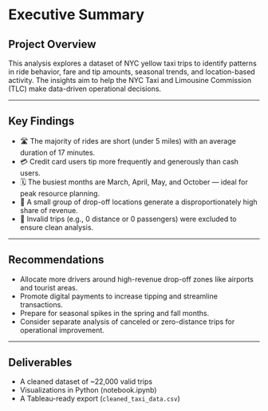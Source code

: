 # Executive Summary

## Project Overview

This analysis explores a dataset of NYC yellow taxi trips to identify patterns in ride behavior, fare and tip amounts, seasonal trends, and location-based activity. The insights aim to help the NYC Taxi and Limousine Commission (TLC) make data-driven operational decisions.

---

## Key Findings

- 🛣️ The majority of rides are short (under 5 miles) with an average duration of 17 minutes.
- 💳 Credit card users tip more frequently and generously than cash users.
- 🗓️ The busiest months are March, April, May, and October — ideal for peak resource planning.
- 📍 A small group of drop-off locations generate a disproportionately high share of revenue.
- 🚫 Invalid trips (e.g., 0 distance or 0 passengers) were excluded to ensure clean analysis.

---

## Recommendations

- Allocate more drivers around high-revenue drop-off zones like airports and tourist areas.
- Promote digital payments to increase tipping and streamline transactions.
- Prepare for seasonal spikes in the spring and fall months.
- Consider separate analysis of canceled or zero-distance trips for operational improvement.

---

## Deliverables

- A cleaned dataset of ~22,000 valid trips
- Visualizations in Python (notebook.ipynb)
- A Tableau-ready export (`cleaned_taxi_data.csv`)
